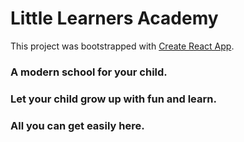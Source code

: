 # Little Learners Academy

This project was bootstrapped with [Create React App](https://github.com/facebook/create-react-app).

### A modern school for your child.
### Let your child grow up with fun and learn.
### All you can get easily here.
